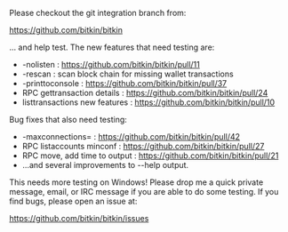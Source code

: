 Please checkout the git integration branch from:

https://github.com/bitkin/bitkin

... and help test.  The new features that need testing are:

* -nolisten : https://github.com/bitkin/bitkin/pull/11
* -rescan : scan block chain for missing wallet transactions
* -printtoconsole : https://github.com/bitkin/bitkin/pull/37
* RPC gettransaction details : https://github.com/bitkin/bitkin/pull/24
* listtransactions new features : https://github.com/bitkin/bitkin/pull/10

Bug fixes that also need testing:

* -maxconnections= : https://github.com/bitkin/bitkin/pull/42
* RPC listaccounts minconf : https://github.com/bitkin/bitkin/pull/27
* RPC move, add time to output : https://github.com/bitkin/bitkin/pull/21
* ...and several improvements to --help output.

This needs more testing on Windows!  Please drop me a quick private message, email, or IRC message if you are able to do some testing.  If you find bugs, please open an issue at:

https://github.com/bitkin/bitkin/issues
